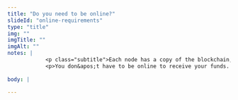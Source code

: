 ```yaml
--- 
title: "Do you need to be online?"
slideId: "online-requirements"
type: "title"
img: ""
imgTitle: ""
imgAlt: ""
notes: | 
            <p class="subtitle">Each node has a copy of the blockchain, and offline users can get a copy of the most updated ledger once they log back on.</p>
            <p>You don&apos;t have to be online to receive your funds. Remember, each node has a copy of the blockchain, the ledger with the complete transaction history. If you&apos;re not online, your ledger won&apos;t get updated, but everyone else&apos;s ledger will. When your node logs back online, it uses the other nodes to synchronize the transactions that occurred while your node was offline.</p>
        
body: | 
        
---
```

